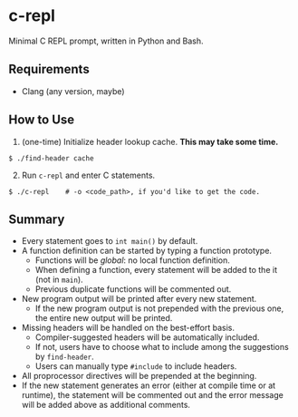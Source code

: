 # c-repl

Minimal C REPL prompt, written in Python and Bash.

## Requirements

 - Clang (any version, maybe)

## How to Use

 1. (one-time) Initialize header lookup cache. **This may take some time.**

```
$ ./find-header cache
```

 2. Run `c-repl` and enter C statements.

```
$ ./c-repl    # -o <code_path>, if you'd like to get the code.
```

## Summary 

 - Every statement goes to `int main()` by default.
 - A function definition can be started by typing a function prototype.
    - Functions will be _global_: no local function definition.
    - When defining a function, every statement will be added to the it (not in `main`).
    - Previous duplicate functions will be commented out.
 - New program output will be printed after every new statement.
    - If the new program output is not prepended with the previous one, the entire new output will be printed.
 - Missing headers will be handled on the best-effort basis.
    - Compiler-suggested headers will be automatically included.
    - If not, users have to choose what to include among the suggestions by `find-header`. 
    - Users can manually type `#include` to include headers.
 - All proprocessor directives will be prepended at the beginning.
 - If the new statement generates an error (either at compile time or at runtime), the statement will be commented out and the error message will be added above as additional comments.
